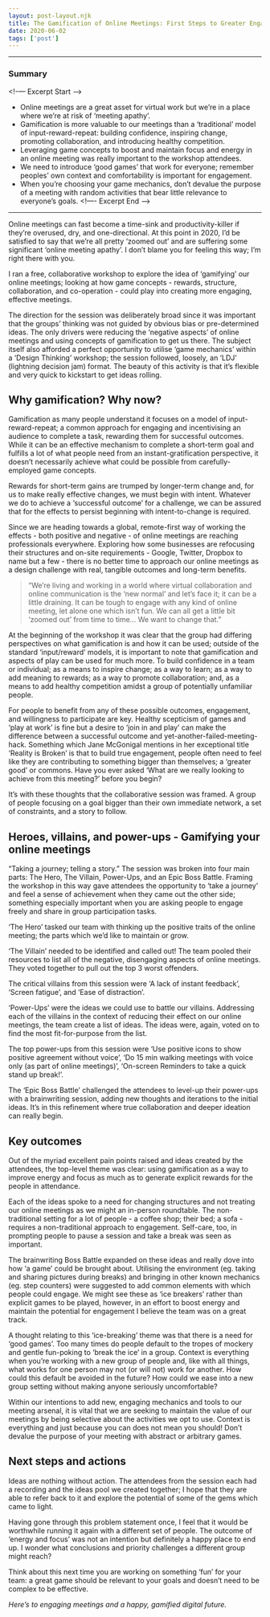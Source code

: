 ```yaml
---
layout: post-layout.njk 
title: The Gamification of Online Meetings: First Steps to Greater Engagement
date: 2020-06-02
tags: ['post']
---
```


*****

### Summary
<!-— Excerpt Start -—>
* Online meetings are a great asset for virtual work but we’re in a place where we’re at risk of ‘meeting apathy’.
* Gamification is more valuable to our meetings than a ‘traditional’ model of input-reward-repeat: building confidence, inspiring change, promoting collaboration, and introducing healthy competition.
* Leveraging game concepts to boost and maintain focus and energy in an online meeting was really important to the workshop attendees.
* We need to introduce ‘good games’ that work for everyone; remember peoples’ own context and comfortability is important for engagement.
* When you’re choosing your game mechanics, don’t devalue the purpose of a meeting with random activities that bear little relevance to everyone’s goals.
<!—- Excerpt End -—>

*****

Online meetings can fast become a time-sink and productivity-killer if they’re overused, dry, and one-directional. At this point in 2020, I’d be satisfied to say that we’re all pretty ‘zoomed out’ and are suffering some significant ‘online meeting apathy’. I don’t blame you for feeling this way; I’m right there with you.

I ran a free, collaborative workshop to explore the idea of ‘gamifying’ our online meetings; looking at how game concepts - rewards, structure, collaboration, and co-operation - could play into creating more engaging, effective meetings.

The direction for the session was deliberately broad since it was important that the groups’ thinking was not guided by obvious bias or pre-determined ideas. The only drivers were reducing the ‘negative aspects’ of online meetings and using concepts of gamification to get us there. The subject itself also afforded a perfect opportunity to utilise ‘game mechanics’ within a ‘Design Thinking’ workshop; the session followed, loosely, an ‘LDJ’ (lightning decision jam) format. The beauty of this activity is that it’s flexible and very quick to kickstart to get ideas rolling.

## Why gamification? Why now?

Gamification as many people understand it focuses on a model of input-reward-repeat; a common approach for engaging and incentivising an audience to complete a task, rewarding them for successful outcomes. While it can be an effective mechanism to complete a short-term goal and fulfills a lot of what people need from an instant-gratification perspective, it doesn’t necessarily achieve what could be possible from carefully-employed game concepts.

Rewards for short-term gains are trumped by longer-term change and, for us to make really effective changes, we must begin with intent. Whatever we do to achieve a ‘successful outcome’ for a challenge, we can be assured that for the effects to persist beginning with intent-to-change is required.

Since we are heading towards a global, remote-first way of working the effects - both positive and negative - of online meetings are reaching professionals everywhere. Exploring how some businesses are refocusing their structures and on-site requirements - Google, Twitter, Dropbox to name but a few - there is no better time to approach our online meetings as a design challenge with real, tangible outcomes and long-term benefits.

> “We’re living and working in a world where virtual collaboration and online communication is the ‘new normal’ and let’s face it; it can be a little draining. It can be tough to engage with any kind of online meeting, let alone one which isn’t fun. We can all get a little bit ‘zoomed out’ from time to time… We want to change that.”

At the beginning of the workshop it was clear that the group had differing perspectives on what gamification is and how it can be used; outside of the standard ‘input/reward’ models, it is important to note that gamification and aspects of play can be used for much more. To build confidence in a team or individual; as a means to inspire change; as a way to learn; as a way to add meaning to rewards; as a way to promote collaboration; and, as a means to add healthy competition amidst a group of potentially unfamiliar people.

For people to benefit from any of these possible outcomes, engagement, and willingness to participate are key. Healthy scepticism of games and ‘play at work’ is fine but a desire to ‘join in and play’ can make the difference between a successful outcome and yet-another-failed-meeting-hack. Something which Jane McGonigal mentions in her exceptional title ‘Reality is Broken’ is that to build true engagement, people often need to feel like they are contributing to something bigger than themselves; a ‘greater good’ or commons. Have you ever asked ‘What are we really looking to achieve from this meeting?’ before you begin?

It’s with these thoughts that the collaborative session was framed. A group of people focusing on a goal bigger than their own immediate network, a set of constraints, and a story to follow.

## Heroes, villains, and power-ups - Gamifying your online meetings

“Taking a journey; telling a story.”
The session was broken into four main parts: The Hero, The Villain, Power-Ups, and an Epic Boss Battle. Framing the workshop in this way gave attendees the opportunity to ‘take a journey’ and feel a sense of achievement when they came out the other side; something especially important when you are asking people to engage freely and share in group participation tasks.

‘The Hero’ tasked our team with thinking up the positive traits of the online meeting; the parts which we’d like to maintain or grow.

‘The Villain’ needed to be identified and called out! The team pooled their resources to list all of the negative, disengaging aspects of online meetings. They voted together to pull out the top 3 worst offenders.

The critical villains from this session were ‘A lack of instant feedback’, ‘Screen fatigue’, and ‘Ease of distraction’.

‘Power-Ups’ were the ideas we could use to battle our villains. Addressing each of the villains in the context of reducing their effect on our online meetings, the team create a list of ideas. The ideas were, again, voted on to find the most fit-for-purpose from the list.

The top power-ups from this session were ‘Use positive icons to show positive agreement without voice’, ‘Do 15 min walking meetings with voice only (as part of online meetings)’, ‘On-screen Reminders to take a quick stand up break!’.

The ‘Epic Boss Battle’ challenged the attendees to level-up their power-ups with a brainwriting session, adding new thoughts and iterations to the initial ideas. It’s in this refinement where true collaboration and deeper ideation can really begin.

## Key outcomes

Out of the myriad excellent pain points raised and ideas created by the attendees, the top-level theme was clear: using gamification as a way to improve energy and focus as much as to generate explicit rewards for the people in attendance.

Each of the ideas spoke to a need for changing structures and not treating our online meetings as we might an in-person roundtable. The non-traditional setting for a lot of people - a coffee shop; their bed; a sofa - requires a non-traditional approach to engagement. Self-care, too, in prompting people to pause a session and take a break was seen as important.

The brainwriting Boss Battle expanded on these ideas and really dove into how ‘a game’ could be brought about. Utilising the environment (eg. taking and sharing pictures during breaks) and bringing in other known mechanics (eg. step counters) were suggested to add common elements with which people could engage. We might see these as ‘ice breakers’ rather than explicit games to be played, however, in an effort to boost energy and maintain the potential for engagement I believe the team was on a great track.

A thought relating to this ‘ice-breaking’ theme was that there is a need for ‘good games’. Too many times do people default to the tropes of mockery and gentle fun-poking to ‘break the ice’ in a group. Context is everything when you’re working with a new group of people and, like with all things, what works for one person may not (or will not) work for another. How could this default be avoided in the future? How could we ease into a new group setting without making anyone seriously uncomfortable?

Within our intentions to add new, engaging mechanics and tools to our meeting arsenal, it is vital that we are seeking to maintain the value of our meetings by being selective about the activities we opt to use. Context is everything and just because you can does not mean you should! Don’t devalue the purpose of your meeting with abstract or arbitrary games.

## Next steps and actions

Ideas are nothing without action. The attendees from the session each had a recording and the ideas pool we created together; I hope that they are able to refer back to it and explore the potential of some of the gems which came to light.

Having gone through this problem statement once, I feel that it would be worthwhile running it again with a different set of people. The outcome of ‘energy and focus’ was not an intention but definitely a happy place to end up. I wonder what conclusions and priority challenges a different group might reach?

Think about this next time you are working on something ‘fun’ for your team: a great game should be relevant to your goals and doesn’t need to be complex to be effective.

*Here’s to engaging meetings and a happy, gamified digital future.*